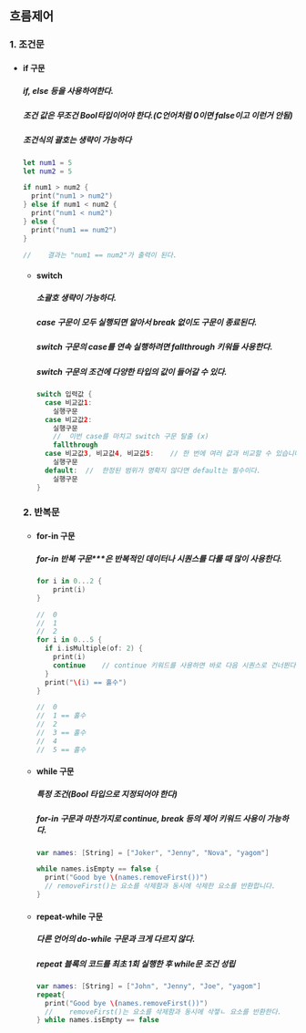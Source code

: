 ## 흐름제어

### 1. 조건문

- #### if 구문

  ##### if, else 등을 사용하여한다.

  ##### 조건 값은 무조건 Bool타입이어야 한다.(C언어처럼 0이면 false이고 이런거 안됨)

  ##### 조건식의 괄호는 생략이 가능하다

  ```swift
  let num1 = 5
  let num2 = 5
  
  if num1 > num2 {
    print("num1 > num2")
  } else if num1 < num2 {
    print("num1 < num2")
  } else {
    print("num1 == num2")
  }
  
  //	결과는 "num1 == num2"가 출력이 된다.
  ```

  - #### switch

    ##### 소괄호 생략이 가능하다.

    ##### case 구문이 모두 실행되면 알아서 break 없이도 구문이 종료된다.

    ##### switch 구문의 case를 연속 실행하려면 fallthrough 키워들 사용한다.

    ##### switch 구문의 조건에 다양한 타입의 값이 들어갈 수 있다.

    ```swift
    switch 입력값 {
      case 비교값1:
      	실행구문
      case 비교값2:
      	실행구문
      	//	이번 case를 마치고 switch 구문 탈출 (x)
      	fallthrough
      case 비교값3, 비교값4, 비교값5:	// 한 번에 여러 값과 비교할 수 있습니다.
      	실행구문
      default: 	//	한정된 범위가 명확지 않다면 default는 필수이다.
      	실행구문
    }
    ```

    

  

  ### 2. 반복문

  - #### for-in 구문

    ##### for-in 반복 구문***은 반복적인 데이터나 시퀀스를 다룰 때 많이 사용한다.

    ```swift
    for i in 0...2 {
    	print(i)
    }
    
    //	0
    //	1
    //	2
    for i in 0...5 {
      if i.isMultiple(of: 2) {
        print(i)
        continue	// continue 키워드를 사용하면 바로 다음 시퀀스로 건너뛴다.
      }
      print("\(i) == 홀수")
    }
    
    //	0
    //	1 == 홀수
    //	2
    //	3 == 홀수
    //	4
    // 	5 == 홀수
    ```

  - #### while 구문

    ##### 특정 조건(Bool 타입으로 지정되어야 한다)

    ##### for-in 구문과 마찬가지로 continue, break 등의 제어 키워드 사용이 가능하다.

    ```swift
    var names: [String] = ["Joker", "Jenny", "Nova", "yagom"]
    
    while names.isEmpty == false {
      print("Good bye \(names.removeFirst())")
      // removeFirst()는 요소를 삭제함과 동시에 삭제한 요소를 반환합니다.
    }
    ```

  - #### repeat-while 구문

    ##### 다른 언어의 do-while 구문과 크게 다르지 않다.

    ##### repeat 블록의 코드를 최초 1회 실행한 후 while문 조건 성립

    ```swift
    var names: [String] = ["John", "Jenny", "Joe", "yagom"]
    repeat{
      print("Good bye \(names.removeFirst())")
      //	removeFirst()는 요소를 삭제함과 동시에 삭젷ㄴ 요소를 반환한다.
    } while names.isEmpty == false
    ```

    
